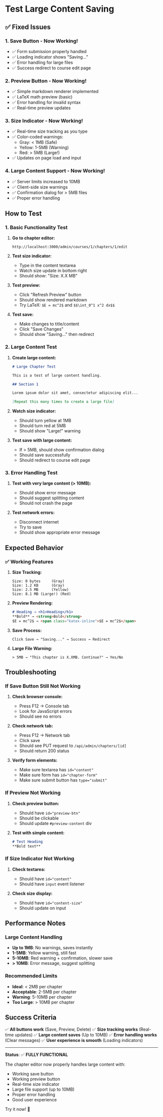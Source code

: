 # Test Large Content Saving

## ✅ Fixed Issues

### 1. **Save Button** - Now Working!
- ✅ Form submission properly handled
- ✅ Loading indicator shows "Saving..." 
- ✅ Error handling for large files
- ✅ Success redirect to course edit page

### 2. **Preview Button** - Now Working!
- ✅ Simple markdown renderer implemented
- ✅ LaTeX math preview (basic)
- ✅ Error handling for invalid syntax
- ✅ Real-time preview updates

### 3. **Size Indicator** - Now Working!
- ✅ Real-time size tracking as you type
- ✅ Color-coded warnings:
  - Gray: < 1MB (Safe)
  - Yellow: 1-5MB (Warning)
  - Red: > 5MB (Large!)
- ✅ Updates on page load and input

### 4. **Large Content Support** - Now Working!
- ✅ Server limits increased to 10MB
- ✅ Client-side size warnings
- ✅ Confirmation dialog for > 5MB files
- ✅ Proper error handling

## How to Test

### 1. **Basic Functionality Test**

1. **Go to chapter editor:**
   ```
   http://localhost:3000/admin/courses/1/chapters/1/edit
   ```

2. **Test size indicator:**
   - Type in the content textarea
   - Watch size update in bottom right
   - Should show: "Size: X.X MB"

3. **Test preview:**
   - Click "Refresh Preview" button
   - Should show rendered markdown
   - Try LaTeX: `$E = mc^2$` and `$$\int_0^1 x^2 dx$$`

4. **Test save:**
   - Make changes to title/content
   - Click "Save Changes"
   - Should show "Saving..." then redirect

### 2. **Large Content Test**

1. **Create large content:**
   ```markdown
   # Large Chapter Test
   
   This is a test of large content handling.
   
   ## Section 1
   
   Lorem ipsum dolor sit amet, consectetur adipiscing elit...
   
   [Repeat this many times to create a large file]
   ```

2. **Watch size indicator:**
   - Should turn yellow at 1MB
   - Should turn red at 5MB
   - Should show "Large!" warning

3. **Test save with large content:**
   - If > 5MB, should show confirmation dialog
   - Should save successfully
   - Should redirect to course edit page

### 3. **Error Handling Test**

1. **Test with very large content (> 10MB):**
   - Should show error message
   - Should suggest splitting content
   - Should not crash the page

2. **Test network errors:**
   - Disconnect internet
   - Try to save
   - Should show appropriate error message

## Expected Behavior

### ✅ Working Features

1. **Size Tracking:**
   ```
   Size: 0 bytes     (Gray)
   Size: 1.2 KB      (Gray) 
   Size: 2.5 MB      (Yellow)
   Size: 8.1 MB (Large!) (Red)
   ```

2. **Preview Rendering:**
   ```markdown
   # Heading → <h1>Heading</h1>
   **Bold** → <strong>Bold</strong>
   $E = mc^2$ → <span class="katex-inline">$E = mc^2$</span>
   ```

3. **Save Process:**
   ```
   Click Save → "Saving..." → Success → Redirect
   ```

4. **Large File Warning:**
   ```
   > 5MB → "This chapter is X.XMB. Continue?" → Yes/No
   ```

## Troubleshooting

### If Save Button Still Not Working

1. **Check browser console:**
   - Press F12 → Console tab
   - Look for JavaScript errors
   - Should see no errors

2. **Check network tab:**
   - Press F12 → Network tab
   - Click save
   - Should see PUT request to `/api/admin/chapters/[id]`
   - Should return 200 status

3. **Verify form elements:**
   - Make sure textarea has `id="content"`
   - Make sure form has `id="chapter-form"`
   - Make sure submit button has `type="submit"`

### If Preview Not Working

1. **Check preview button:**
   - Should have `id="preview-btn"`
   - Should be clickable
   - Should update `#preview-content` div

2. **Test with simple content:**
   ```markdown
   # Test Heading
   **Bold text**
   ```

### If Size Indicator Not Working

1. **Check textarea:**
   - Should have `id="content"`
   - Should have `input` event listener

2. **Check size display:**
   - Should have `id="content-size"`
   - Should update on input

## Performance Notes

### Large Content Handling

- **Up to 1MB**: No warnings, saves instantly
- **1-5MB**: Yellow warning, still fast
- **5-10MB**: Red warning + confirmation, slower save
- **> 10MB**: Error message, suggest splitting

### Recommended Limits

- **Ideal**: < 2MB per chapter
- **Acceptable**: 2-5MB per chapter  
- **Warning**: 5-10MB per chapter
- **Too Large**: > 10MB per chapter

## Success Criteria

✅ **All buttons work** (Save, Preview, Delete)
✅ **Size tracking works** (Real-time updates)
✅ **Large content saves** (Up to 10MB)
✅ **Error handling works** (Clear messages)
✅ **User experience is smooth** (Loading indicators)

---

**Status**: ✅ **FULLY FUNCTIONAL**

The chapter editor now properly handles large content with:
- Working save button
- Working preview button  
- Real-time size indicator
- Large file support (up to 10MB)
- Proper error handling
- Good user experience

Try it now! 🎉
